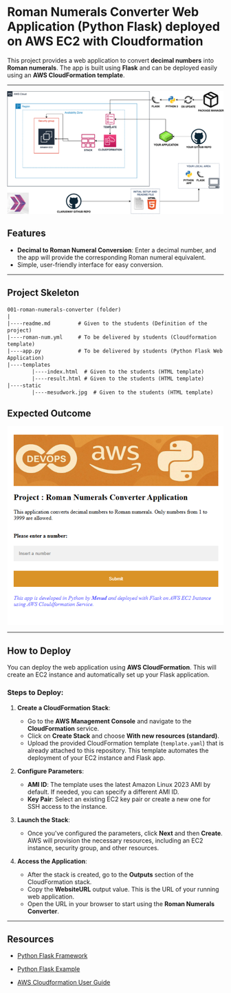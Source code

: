 # Roman Numerals Converter Web Application (Python Flask) deployed on AWS EC2 with Cloudformation

This project provides a web application to convert **decimal numbers** into **Roman numerals**. The app is built using **Flask** and can be deployed easily using an **AWS CloudFormation template**.

---
![Project_001](Project_001_.png)

## Features

- **Decimal to Roman Numeral Conversion**: Enter a decimal number, and the app will provide the corresponding Roman numeral equivalent.
- Simple, user-friendly interface for easy conversion.

---

## Project Skeleton 

```
001-roman-numerals-converter (folder)
|
|----readme.md         # Given to the students (Definition of the project)          
|----roman-num.yml     # To be delivered by students (Cloudformation template)
|----app.py            # To be delivered by students (Python Flask Web Application)
|----templates
        |----index.html  # Given to the students (HTML template)
        |----result.html # Given to the students (HTML template)
|----static
        |----mesudwork.jpg  # Given to the students (HTML template)
```

## Expected Outcome

![Project 001 Snapshot](project-001-snapshot.png)

---
## How to Deploy

You can deploy the web application using **AWS CloudFormation**. This will create an EC2 instance and automatically set up your Flask application.

### Steps to Deploy:

1. **Create a CloudFormation Stack**:
   
   - Go to the **AWS Management Console** and navigate to the **CloudFormation** service.
   - Click on **Create Stack** and choose **With new resources (standard)**.
   - Upload the provided CloudFormation template (`template.yaml`) that is already attached to this repository. This template automates the deployment of your EC2 instance and Flask app.
   
2. **Configure Parameters**:
   - **AMI ID**: The template uses the latest Amazon Linux 2023 AMI by default. If needed, you can specify a different AMI ID.
   - **Key Pair**: Select an existing EC2 key pair or create a new one for SSH access to the instance.
   
3. **Launch the Stack**:
   - Once you've configured the parameters, click **Next** and then **Create**. AWS will provision the necessary resources, including an EC2 instance, security group, and other resources.
   
4. **Access the Application**:
   - After the stack is created, go to the **Outputs** section of the CloudFormation stack.
   - Copy the **WebsiteURL** output value. This is the URL of your running web application.
   - Open the URL in your browser to start using the **Roman Numerals Converter**.

---


## Resources

- [Python Flask Framework](https://flask.palletsprojects.com/en/1.1.x/quickstart/)

- [Python Flask Example](https://realpython.com/flask-by-example-part-1-project-setup/)

- [AWS Cloudformation User Guide](https://docs.aws.amazon.com/AWSCloudFormation/latest/UserGuide/Welcome.html)
